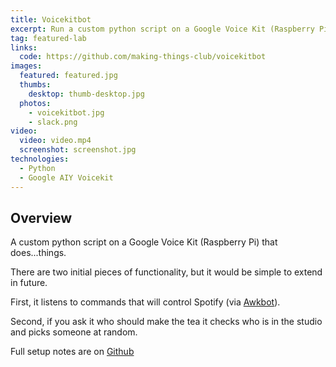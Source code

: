 ```yaml
---
title: Voicekitbot
excerpt: Run a custom python script on a Google Voice Kit (Raspberry Pi) to do things, such control Spotify and pick someone in the studio to make tea
tag: featured-lab
links:
  code: https://github.com/making-things-club/voicekitbot
images:
  featured: featured.jpg
  thumbs:
    desktop: thumb-desktop.jpg
  photos:
    - voicekitbot.jpg
    - slack.png
video:
  video: video.mp4
  screenshot: screenshot.jpg
technologies:
  - Python
  - Google AIY Voicekit
---
```


## Overview

A custom python script on a Google Voice Kit (Raspberry Pi) that does...things.

There are two initial pieces of functionality, but it would be simple to extend in future.

First, it listens to commands that will control Spotify (via [Awkbot](/labs/awkbot-slack/)).

Second, if you ask it who should make the tea it checks who is in the studio and picks someone at random.

Full setup notes are on [Github](https://github.com/making-things-club/voicekitbot)

